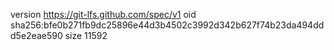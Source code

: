 version https://git-lfs.github.com/spec/v1
oid sha256:bfe0b271fb9dc25896e44d3b4502c3992d342b627f74b23da494ddd5e2eae590
size 11592
